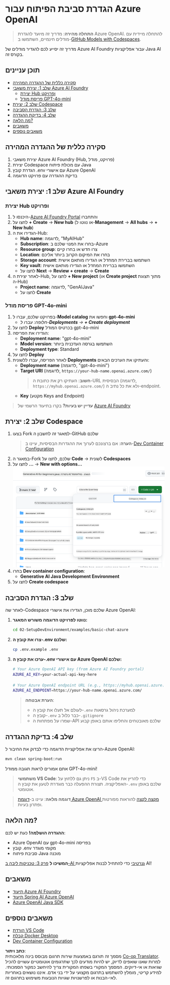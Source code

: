 <!--
CO_OP_TRANSLATOR_METADATA:
{
  "original_hash": "bfdb4b4eadbee3a59ef742439f58326a",
  "translation_date": "2025-07-27T13:17:23+00:00",
  "source_file": "02-SetupDevEnvironment/getting-started-azure-openai.md",
  "language_code": "he"
}
-->
# הגדרת סביבת הפיתוח עבור Azure OpenAI

> **התחלה מהירה**: מדריך זה מיועד להגדרת Azure OpenAI. להתחלה מיידית עם מודלים חינמיים, השתמשו ב-[GitHub Models with Codespaces](./README.md#quick-start-cloud).

מדריך זה יסייע לכם להגדיר מודלים של Azure AI Foundry עבור אפליקציות Java AI בקורס זה.

## תוכן עניינים

- [סקירה כללית של ההגדרה המהירה](../../../02-SetupDevEnvironment)
- [שלב 1: יצירת משאבי Azure AI Foundry](../../../02-SetupDevEnvironment)
  - [יצירת Hub ופרויקט](../../../02-SetupDevEnvironment)
  - [פריסת מודל GPT-4o-mini](../../../02-SetupDevEnvironment)
- [שלב 2: יצירת Codespace](../../../02-SetupDevEnvironment)
- [שלב 3: הגדרת הסביבה](../../../02-SetupDevEnvironment)
- [שלב 4: בדיקת ההגדרה](../../../02-SetupDevEnvironment)
- [מה הלאה?](../../../02-SetupDevEnvironment)
- [משאבים](../../../02-SetupDevEnvironment)
- [משאבים נוספים](../../../02-SetupDevEnvironment)

## סקירה כללית של ההגדרה המהירה

1. יצירת משאבי Azure AI Foundry (Hub, פרויקט, מודל)
2. יצירת Codespace עם מכולת פיתוח Java
3. הגדרת קובץ .env עם אישורי Azure OpenAI
4. בדיקת ההגדרה עם פרויקט הדוגמה

## שלב 1: יצירת משאבי Azure AI Foundry

### יצירת Hub ופרויקט

1. היכנסו ל-[Azure AI Foundry Portal](https://ai.azure.com/) והתחברו
2. לחצו על **+ Create** → **New hub** (או נווטו ל-**Management** → **All hubs** → **+ New hub**)
3. הגדירו את ה-Hub:
   - **Hub name**: לדוגמה, "MyAIHub"
   - **Subscription**: בחרו את המנוי שלכם ב-Azure
   - **Resource group**: צרו חדש או בחרו קיים
   - **Location**: בחרו את המיקום הקרוב ביותר אליכם
   - **Storage account**: השתמשו בברירת המחדל או הגדירו מותאם אישית
   - **Key vault**: השתמשו בברירת המחדל או הגדירו מותאם אישית
   - לחצו על **Next** → **Review + create** → **Create**
4. לאחר יצירת ה-Hub, לחצו על **+ New project** (או **Create project** מתוך תצוגת ה-Hub)
   - **Project name**: לדוגמה, "GenAIJava"
   - לחצו על **Create**

### פריסת מודל GPT-4o-mini

1. בפרויקט שלכם, עברו ל-**Model catalog** וחפשו את **gpt-4o-mini**
   - *חלופה: עברו ל-**Deployments** → **+ Create deployment***
2. לחצו על **Deploy** בכרטיס המודל gpt-4o-mini
3. הגדירו את הפריסה:
   - **Deployment name**: "gpt-4o-mini"
   - **Model version**: השתמשו בגרסה העדכנית ביותר
   - **Deployment type**: Standard
4. לחצו על **Deploy**
5. לאחר הפריסה, עברו ללשונית **Deployments** והעתיקו את הערכים הבאים:
   - **Deployment name** (לדוגמה, "gpt-4o-mini")
   - **Target URI** (לדוגמה, `https://your-hub-name.openai.azure.com/`)  
      > **חשוב**: העתיקו רק את כתובת ה-URL הבסיסית (לדוגמה, `https://myhub.openai.azure.com/`) ולא את כל נתיב ה-endpoint.
   - **Key** (מקטע Keys and Endpoint)

> **עדיין יש בעיות?** בקרו בתיעוד הרשמי של [Azure AI Foundry](https://learn.microsoft.com/azure/ai-foundry/how-to/create-projects?tabs=ai-foundry&pivots=hub-project)

## שלב 2: יצירת Codespace

1. בצעו Fork למאגר זה לחשבון ה-GitHub שלכם  
   > **הערה**: אם ברצונכם לערוך את ההגדרות הבסיסיות, עיינו ב-[Dev Container Configuration](../../../.devcontainer/devcontainer.json)
2. במאגר ה-Fork שלכם, לחצו על **Code** → לשונית **Codespaces**
3. לחצו על **...** → **New with options...**  
![יצירת Codespace עם אפשרויות](../../../translated_images/codespaces.9945ded8ceb431a58e8bee7f212e8c62b55733b7e302fd58194fadc95472fa3c.he.png)
4. בחרו **Dev container configuration**: 
   - **Generative AI Java Development Environment**
5. לחצו על **Create codespace**

## שלב 3: הגדרת הסביבה

לאחר שה-Codespace שלכם מוכן, הגדירו את אישורי Azure OpenAI:

1. **נווטו לפרויקט הדוגמה משורש המאגר:**
   ```bash
   cd 02-SetupDevEnvironment/examples/basic-chat-azure
   ```

2. **צרו את קובץ ה-.env שלכם:**
   ```bash
   cp .env.example .env
   ```

3. **ערכו את קובץ ה-.env עם אישורי Azure OpenAI שלכם:**
   ```bash
   # Your Azure OpenAI API key (from Azure AI Foundry portal)
   AZURE_AI_KEY=your-actual-api-key-here
   
   # Your Azure OpenAI endpoint URL (e.g., https://myhub.openai.azure.com/)
   AZURE_AI_ENDPOINT=https://your-hub-name.openai.azure.com/
   ```

   > **הערת אבטחה**: 
   > - לעולם אל תעלו את קובץ ה-`.env` למערכת ניהול גרסאות
   > - קובץ ה-`.env` כבר כלול ב-`.gitignore`
   > - שמרו על מפתחות ה-API שלכם מאובטחים והחליפו אותם באופן קבוע

## שלב 4: בדיקת ההגדרה

הריצו את אפליקציית הדוגמה כדי לבדוק את החיבור ל-Azure OpenAI:

```bash
mvn clean spring-boot:run
```

אתם אמורים לראות תגובה ממודל GPT-4o-mini!

> **משתמשי VS Code**: ניתן גם ללחוץ על `F5` ב-VS Code כדי להריץ את האפליקציה. תצורת ההפעלה כבר מוגדרת לטעון את קובץ ה-`.env` שלכם באופן אוטומטי.

> **דוגמה מלאה**: עיינו ב-[דוגמת Azure OpenAI מקצה לקצה](./examples/basic-chat-azure/README.md) להוראות מפורטות ופתרון בעיות.

## מה הלאה?

**ההגדרה הושלמה!** כעת יש לכם:
- Azure OpenAI עם gpt-4o-mini בפריסה
- קובץ .env מקומי מוגדר
- סביבת פיתוח Java מוכנה

**המשיכו ל** [פרק 3: טכניקות ליבה ב-AI גנרטיבי](../03-CoreGenerativeAITechniques/README.md) כדי להתחיל לבנות אפליקציות AI!

## משאבים

- [תיעוד Azure AI Foundry](https://learn.microsoft.com/azure/ai-services/)
- [תיעוד Spring AI Azure OpenAI](https://docs.spring.io/spring-ai/reference/api/clients/azure-openai-chat.html)
- [Azure OpenAI Java SDK](https://learn.microsoft.com/java/api/overview/azure/ai-openai-readme)

## משאבים נוספים

- [הורדת VS Code](https://code.visualstudio.com/Download)
- [קבלת Docker Desktop](https://www.docker.com/products/docker-desktop)
- [Dev Container Configuration](../../../.devcontainer/devcontainer.json)

**כתב ויתור**:  
מסמך זה תורגם באמצעות שירות תרגום מבוסס בינה מלאכותית [Co-op Translator](https://github.com/Azure/co-op-translator). למרות שאנו שואפים לדיוק, יש להיות מודעים לכך שתרגומים אוטומטיים עשויים להכיל שגיאות או אי-דיוקים. המסמך המקורי בשפתו המקורית צריך להיחשב כמקור הסמכותי. למידע קריטי, מומלץ להשתמש בתרגום מקצועי על ידי בני אדם. איננו נושאים באחריות לאי-הבנות או לפרשנויות שגויות הנובעות משימוש בתרגום זה.